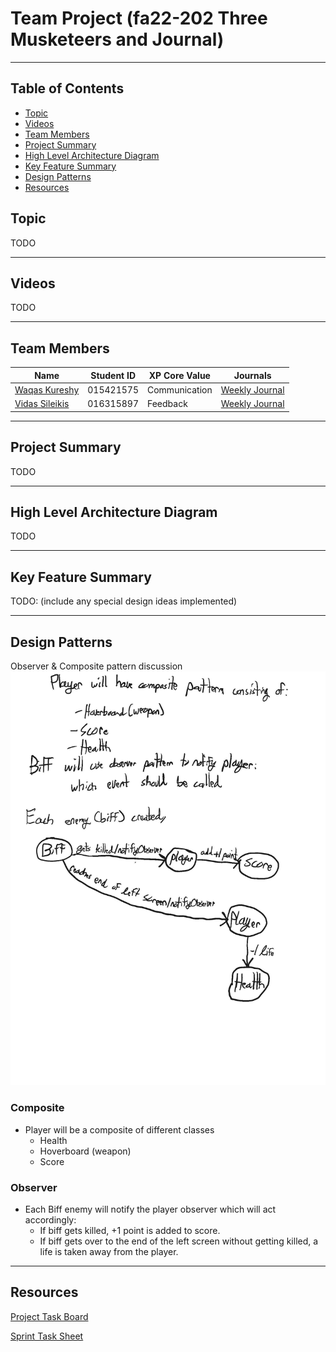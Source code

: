 # Team Project (fa22-202 Three Musketeers and Journal)
------------------
## Table of Contents
- [Topic](#topic)
- [Videos](#videos)
- [Team Members](#team-members)
- [Project Summary](#project-summary)
- [High Level Architecture Diagram](#high-level-architecture-diagram)
- [Key Feature Summary](#key-feature-summary)
- [Design Patterns](#design-patterns)
- [Resources](#resources)


## Topic
TODO

---
## Videos
TODO

---
## Team Members
| Name          | Student ID    |  XP Core Value  | Journals  |
| ------------- |---------------| --------------- | --------------- |
| [Waqas Kureshy](https://github.com/kureshy)  | 015421575     |  Communication       | [Weekly Journal](Journals/Waqas%20Kureshy's%20Project%20Journal.md) |
| [Vidas Sileikis](https://github.com/vs256)      | 016315897     |  Feedback       | [Weekly Journal](Journals/Vidas%20Sileikis's%20Project%20Journal.md) |

---
## Project Summary
TODO

---
## High Level Architecture Diagram
TODO

---
## Key Feature Summary


TODO: (include any special design ideas implemented)

---

## Design Patterns

Observer & Composite pattern discussion
<img src="images/design-patterns/observer-composite.jpg" width=750>
### Composite
- Player will be a composite of different classes
  - Health
  - Hoverboard (weapon)
  - Score
  

### Observer
- Each Biff enemy will notify the player observer which will act accordingly:
  - If biff gets killed, +1 point is added to score.
  - If biff gets over to the end of the left screen without getting killed, a life is taken away from the player.

---

## Resources
[Project Task Board](https://github.com/orgs/nguyensjsu/projects/14)

[Sprint Task Sheet](https://docs.google.com/spreadsheets/d/1_7OaH0Ns1McdoYEcVgvOgk_x9eFzFv0BA5ryzZEm2_c/edit?usp=sharing)
